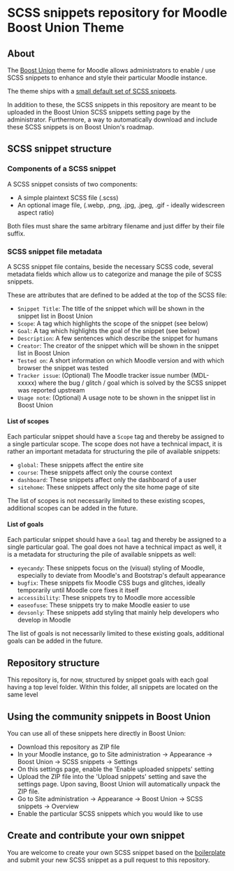 # SCSS snippets repository for Moodle Boost Union Theme

## About

The [Boost Union](https://github.com/moodle-an-hochschulen/moodle-theme_boost_union) theme for Moodle allows administrators to enable / use SCSS snippets to enhance and style their particular Moodle instance.

The theme ships with a [small default set of SCSS snippets](https://github.com/moodle-an-hochschulen/moodle-theme_boost_union/tree/main/snippets/builtin).

In addition to these, the SCSS snippets in this repository are meant to be uploaded in the Boost Union SCSS snippets setting page by the administrator. Furthermore, a way to automatically download and include these SCSS snippets is on Boost Union's roadmap.

## SCSS snippet structure

### Components of a SCSS snippet

A SCSS snippet consists of two components:

- A simple plaintext SCSS file (.scss)
- An optional image file, (.webp, .png, .jpg, .jpeg, .gif - ideally widescreen aspect ratio)

Both files must share the same arbitrary filename and just differ by their file suffix.

### SCSS snippet file metadata

A SCSS snippet file contains, beside the necessary SCSS code, several metadata fields which allow us to categorize and manage the pile of SCSS snippets.

These are attributes that are defined to be added at the top of the SCSS file:

- `Snippet Title`: The title of the snippet which will be shown in the snippet list in Boost Union
- `Scope`: A tag which highlights the scope of the snippet (see below)
- `Goal`: A tag which highlights the goal of the snippet (see below)
- `Description`: A few sentences which describe the snippet for humans
- `Creator`: The creator of the snippet which will be shown in the snippet list in Boost Union
- `Tested on`: A short information on which Moodle version and with which browser the snippet was tested
- `Tracker issue`: (Optional) The Moodle tracker issue number (MDL-xxxxx) where the bug / glitch / goal which is solved by the SCSS snippet was reported upstream
- `Usage note`: (Optional) A usage note to be shown in the snippet list in Boost Union

#### List of scopes

Each particular snippet should have a `Scope` tag and thereby be assigned to a single particular scope. The scope does not have a technical impact, it is rather an important metadata for structuring the pile of available snippets:

- `global`: These snippets affect the entire site
- `course`: These snippets affect only the course context
- `dashboard`: These snippets affect only the dashboard of a user
- `sitehome`: These snippets affect only the site home page of site

The list of scopes is not necessarily limited to these existing scopes, additional scopes can be added in the future.

#### List of goals

Each particular snippet should have a `Goal` tag and thereby be assigned to a single particular goal. The goal does not have a technical impact as well, it is a metadata for structuring the pile of available snippets as well:

- `eyecandy`: These snippets focus on the (visual) styling of Moodle, especially to deviate from Moodle's and Bootstrap's default appearance
- `bugfix`: These snippets fix Moodle CSS bugs and glitches, ideally temporarily until Moodle core fixes it itself
- `accessibility`: These snippets try to Moodle more accessible
- `easeofuse`: These snippets try to make Moodle easier to use
- `devsonly`: These snippets add styling that mainly help developers who develop in Moodle

The list of goals is not necessarily limited to these existing goals, additional goals can be added in the future.

## Repository structure

This repository is, for now, structured by snippet goals with each goal having a top level folder. Within this folder, all snippets are located on the same level

## Using the community snippets in Boost Union

You can use all of these snippets here directly in Boost Union:

* Download this repository as ZIP file
* In your Moodle instance, go to Site administration -> Appearance -> Boost Union -> SCSS snippets -> Settings
* On this settings page, enable the 'Enable uploaded snippets' setting
* Upload the ZIP file into the 'Upload snippets' setting and save the settings page. Upon saving, Boost Union will automatically unpack the ZIP file.
* Go to Site administration -> Appearance -> Boost Union -> SCSS snippets -> Overview
* Enable the particular SCSS snippets which you would like to use

## Create and contribute your own snippet

You are welcome to create your own SCSS snippet based on the [boilerplate](https://github.com/moodle-an-hochschulen/moodle-theme_boost_union_snippets/tree/main/boilerplate) and submit your new SCSS snippet as a pull request to this repository.